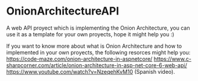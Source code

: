 # OnionArchitectureAPI
A web API proyect which is implementing the Onion Architecture, you can use it as a template for your own proyects, hope it might help you :)

If you want to know more about what is Onion Architecture and how to implemented in your own proyects, the following resorces might help you:
https://code-maze.com/onion-architecture-in-aspnetcore/
https://www.c-sharpcorner.com/article/onion-architecture-in-asp-net-core-6-web-api/
https://www.youtube.com/watch?v=NzeqehKvM10 (Spanish video).
